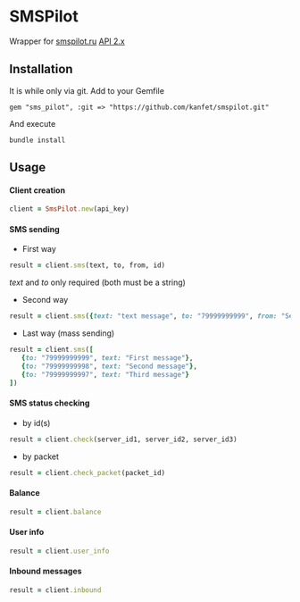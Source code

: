 # SMSPilot

Wrapper for [smspilot.ru](http://www.smspilot.ru/ "smspilot.ru") [API 2.х](http://www.smspilot.ru/download/SMSPilotRu-HTTP-v2.1.2.rtf "SMSPilotRu-HTTP-v2.1.2.rtf")

## Installation

It is while only via git. Add to your Gemfile

```
gem "sms_pilot", :git => "https://github.com/kanfet/smspilot.git"
```

And execute
```
bundle install
```

## Usage

#### Client creation

```ruby
client = SmsPilot.new(api_key)
```

#### SMS sending

* First way
```ruby
result = client.sms(text, to, from, id)
```
*text* and *to* only required (both must be a string)

* Second way
```ruby
result = client.sms({text: "text message", to: "79999999999", from: "Sender", id: 123})
```

* Last way (mass sending)
```ruby
result = client.sms([
   {to: "79999999999", text: "First message"},
   {to: "79999999998", text: "Second message"},
   {to: "79999999997", text: "Third message"}
])
```

#### SMS status checking

* by id(s)
```ruby
result = client.check(server_id1, server_id2, server_id3)
```

* by packet
```ruby
result = client.check_packet(packet_id)
```

#### Balance
```ruby
result = client.balance
```

#### User info
```ruby
result = client.user_info
```

#### Inbound messages
```ruby
result = client.inbound
```

